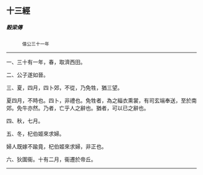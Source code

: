 

## 十三經

##### 穀梁傳
　　　`僖公三十一年`

* * *

一、三十有一年，春，取濟西田。

二、公子遂如晉。

三、夏，四月，四卜郊，不從，乃免牲，猶三望。

夏四月，不時也。四卜，非禮也。免牲者，為之緇衣熏裳，有司玄端奉送，至於南郊。免牛亦然。乃者，亡乎人之辭也。猶者，可以已之辭也。

四、秋，七月。

五、冬，杞伯姬來求婦。

婦人既嫁不踰竟，杞伯姬來求婦，非正也。

六、狄圍衞。十有二月，衞遷於帝丘。

* * *


